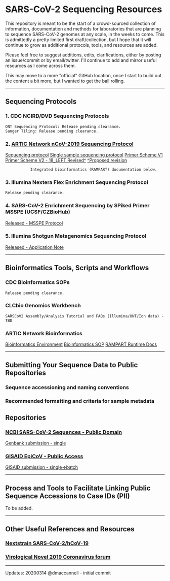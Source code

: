 # SARS-CoV-2 Sequencing Resources

This repository is meant to be the start of a crowd-sourced collection of information, documentation and methods for laboratories that are planning to sequence SARS-CoV-2 genomes at any scale, in the weeks to come. This is admittedly a pretty limited first draft/collection, but I hope that it will continue to grow as additional protocols, tools, and resources are added.

Please feel free to suggest additions, edits, clarifications, either by posting an issue/commit or by email/twitter. I'll continue to add and mirror useful resources as I come across them.

This may move to a more "official" GitHub location, once I start to build out the content a bit more, but I wanted to get the ball rolling.

---

## Sequencing Protocols

### 1. CDC NCIRD/DVD Sequencing Protocols
	ONT Sequencing Protocol: Release pending clearance.
	Sanger Tiling: Release pending clearance.

### 2. [ARTIC Network nCoV-2019 Sequencing Protocol](https://artic.network/ncov-2019)
  [Sequencing protocol](https://www.protocols.io/view/ncov-2019-sequencing-protocol-bbmuik6w)
  [Single sample sequencing protocol](https://www.protocols.io/view/ncov-2019-sequencing-protocol-single-sample-bdbfi2jn)
  [Primer Scheme V1](https://github.com/artic-network/artic-ncov2019/tree/master/primer_schemes/nCoV-2019/V1)
  [Primer Scheme V2 - 18_LEFT Revised^](https://github.com/artic-network/artic-ncov2019/tree/master/primer_schemes/nCoV-2019/V2)
                   [^Proposed revision](https://www.biorxiv.org/content/10.1101/2020.03.10.985150v1.full.pdf)
	
	           Integrated bioinformatics (RAMPART) documentation below.

### 3. Illumina Nextera Flex Enrichment Sequencing Protocol
	Release pending clearance.

### 4. SARS-CoV-2 Enrichment Sequencing by SPiked Primer MSSPE (UCSF/CZBioHub)
  [Released - MSSPE Protocol](https://www.protocols.io/view/sars-cov-2-enrichment-sequencing-by-spiked-primer-bc36iyre)

### 5. Illumina Shotgun Metagenomics Sequencing Protocol
  [Released - Application Note](https://www.illumina.com/content/dam/illumina-marketing/documents/products/appnotes/ngs-coronavirus-app-note-1270-2020-001.pdf)

---

## Bioinformatics Tools, Scripts and Workflows

### CDC Bioinformatics SOPs
	Release pending clearance.

### CLCbio Genomics Workbench
	SARSCoV2 Assembly/Analysis Tutorial and FAQs (Illumina/ONT/Ion data) - TBD

### ARTIC Network Bioinformatics
  [Bioinformatics Environment](https://artic.network/ncov-2019/ncov2019-it-setup.html)
  [Bioinformatics SOP](https://artic.network/ncov-2019/ncov2019-bioinformatics-sop.html)
  [RAMPART Runtime Docs](https://artic.network/ncov-2019/ncov2019-using-rampart.html)

---

## Submitting Your Sequence Data to Public Repositories

### Sequence accessioning and naming conventions
	
### Recommended formatting and criteria for sample metadata

## Repositories

### [NCBI SARS-CoV-2 Sequences - Public Domain](https://www.ncbi.nlm.nih.gov/genbank/sars-cov-2-seqs/)
  [Genbank submission - single](https://www.ncbi.nlm.nih.gov/WebSub/)

### [GISAID EpiCoV - Public Access](https://platform.gisaid.org/)
  [GISAID submission - single->batch](https://platform.gisaid.org)

---

## Process and Tools to Facilitate Linking Public Sequence Accessions to Case IDs (PII)
  To be added.

---

## Other Useful References and Resources

### [Nextstrain SARS-CoV-2/hCoV-19](https://www.nextstrain.org/ncov)
### [Virological Novel 2019 Coronavirus forum](http://virological.org/c/novel-2019-coronavirus)

---

Updates: 
20200314 @dmaccannell - initial commit
